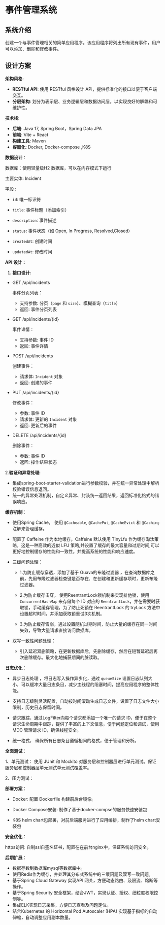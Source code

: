 # 事件管理系统


## 系统介绍
创建一个与事件管理相关的简单应用程序。该应用程序将列出所有现有事件，用户可以添加、删除和修改事件。

## 设计方案

**架构风格**:

- **RESTful API**: 使用 RESTful 风格设计 API，提供标准化的接口以便于客户端交互。
- **分层架构**: 划分为表示层、业务逻辑层和数据访问层，以实现良好的解耦和可维护性。

**技术栈**:

- **后端**: Java 17,  Spring Boot，Spring Data JPA
- **前端**: Vite + React
- **构建工具**: Maven
- **容器化**: Docker, Docker-compose ,K8S

**数据设计**：

数据库：使用轻量级H2 数据库，可以在内存模式下运行

主要实体: Incident

字段 :

- `id`: 唯一标识符

- `title`: 事件标题（添加索引）

- `description`: 事件描述

- `status`: 事件状态（如 Open, In Progress, Resolved,Closed）

- `createdAt`: 创建时间

- `updatedAt`: 修改时间

**API 设计**：

1. **接口设计**:

  - GET /api/incidents

    事件分页列表：
    - 支持参数: 分页（`page` 和 `size`）、模糊查询（`title`）
    - 返回: 事件分页列表
    
  - GET /api/incidents/{id}

     事件详情：
    - 支持参数: 事件 ID
    - 返回: 事件详情

  - POST /api/incidents

    创建事件：

    - 请求体: `Incident` 对象
    - 返回: 创建的事件

   - PUT /api/incidents/{id}

     修改事件：

     - 参数: 事件 ID
     - 请求体: 更新的 `Incident` 对象
     - 返回: 更新后的事件

  - DELETE /api/incidents/{id}

    删除事件：

    - 参数: 事件 ID
    - 返回: 操作结果状态

  2.**验证和异常处理**:

- 集成spring-boot-starter-validation进行参数校验，并在统一异常处理中解析校验错误信息返回。
- 统一的异常处理机制，自定义异常、封装统一返回结果，返回标准化格式的错误响应。

 **缓存机制**：

- 使用Spring Cache， 使用 `@Cacheable`, `@CachePut`, `@CacheEvict` 和 `@Caching` 注解来管理缓存。

- 配置了 Caffeine 作为本地缓存，Caffeine 默认使用 TinyLfu 作为缓存淘汰策略，这是一种高效的近似 LFU 策略,并设置了缓存的最大容量和过期时间,可以更好地控制缓存的性能和一致性，并提高系统的性能和响应速度。

- 三缓问题处理：

   - 1.为防止缓存穿透，添加了基于 Guava的布隆过滤器 ，在查询数据库之前，先用布隆过滤器检查键是否存在，在创建和更新缓存项时，更新布隆过滤器。

   - 2.为防止缓存击穿， 使用ReentrantLock锁机制来实现排他锁，使用 `ConcurrentHashMap` 来存储每个 ID 对应的 `ReentrantLock`，并在需要时获取锁，手动缓存管理，为了防止死锁在 ReentrantLock 的 tryLock 方法中设置超时时间，并添加获取锁重试3次机制。

   - 3.为防止缓存雪崩，通过设置随机过期时间，防止大量的缓存在同一时间失效，导致大量请求直接访问数据库。

- 双写一致性问题处理：

   - 引入延迟双删策略，在更新数据库后，先删除缓存，然后在短暂延迟后再次删除缓存。最大化地捕获期间的脏读取。

**日志优化**：

- 异步日志处理 ，将日志写入操作异步化，通过 `queueSize` 设置日志队列大小，可以缓冲大量日志条目，减少主线程的阻塞时间，提高应用程序的整体性能。

- 支持日志级别灵活配置，自动按时间滚动生成日志文件，设置了日志文件大小限制，历史日志保留时间。

- 请求跟踪，通过LogFilter向每个请求都添加一个唯一的请求 ID，便于在整个请求生命周期中跟踪，提供了丰富的上下文信息，便于问题定位和调试，使用 MDC 管理请求 ID，确保线程安全。

- 统一格式， 确保所有日志条目遵循相同的格式，便于管理和分析。


 **全面测试**：

  1、单元测试：
      使用 JUnit 和 Mockito 对服务层和控制器层进行单元测试。保证服务层和控制器层单元测试单元测试覆盖率。

  2、压力测试：

  **部署方案**：

  - Docker: 配置 Dockerfile 构建前后台镜像。

  - Docker Compose安装: 制作了基于docker-compse的服务快速安装包

  - K8S helm chart包部署，对前后端服务进行了应用编排，制作了helm chart安装包

  **安全优化**：

  https访问: 自制ssl自签名证书，配置在在前台nginx中，保证系统访问安全。

**后期扩展**：
  *   数据存数到数据库mysql等数据库中。
  *   使用Redis作为缓存，并处理其分布式系统中的三缓问题及双写一致问题。
  *   基于Spring Cloud Gateway 实现API 网关，方便动态路由、及限流、熔断等操作。
  *   基于Spring Security 安全框架，结合JWT，实现认证、授权、细粒度权限控制等。
  *   集成ELK实现日志采集，方便日志查看及问题定位。
*   结合Kubernetes 的 Horizontal Pod Autoscaler (HPA) 实现基于指标的自动伸缩，自动调整应用副本数量。

